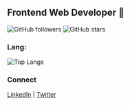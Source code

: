 ## Frontend Web Developer 🚀

![GitHub followers](https://img.shields.io/github/followers/zhqnrf?style=social) ![GitHub stars](https://img.shields.io/github/stars/zhqnrf?style=social)

### Lang:
![Top Langs](https://github-readme-stats.vercel.app/api/top-langs/?username=zhqnrf&layout=compact)

### Connect
[LinkedIn](https://www.linkedin.com/in/zhaqian-rouf-alfauzi-1a536921b/) | [Twitter](https://twitter.com/roufalfa)


